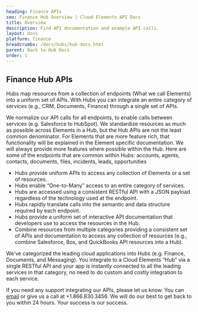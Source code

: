 ```yaml
---
heading: Finance APIs
seo: Finance Hub Overview | Cloud Elements API Docs
title: Overview
description: Find API documentation and example API calls.
layout: docs
platform: finance
breadcrumbs: /docs/hubs/hub-docs.html
parent: Back to Hub Docs
order: 1
---
```


## Finance Hub APIs

Hubs map resources from a collection of endpoints (What we call Elements) into a uniform set of APIs. With Hubs you can integrate an entire category of services (e.g., CRM, Documents, Finance) through a single set of APIs.

We normalize our API calls for all endpoints, to enable calls between services (e.g. Salesforce to HubSpot). We standardize resources as much as possible across Elements in a Hub, but the Hub APIs are not the least common denominator. For Elements that are more feature rich, that functionality will be explained in the Element specific documentation. We will always provide more features where possible within the Hub. Here are some of the endpoints that are common within Hubs:
accounts, agents, contacts, documents, files, incidents, leads, opportunities

* Hubs provide uniform APIs to access any collection of Elements or a set of resources.
* Hubs enable “One-to-Many” access to an entire category of services.
* Hubs are accessed using a consistent RESTful API with a JSON payload regardless of the technology used at the endpoint.
* Hubs rapidly translate calls into the semantic and data structure required by each endpoint.
* Hubs provide a uniform set of interactive API documentation that developers use to access the resources in the Hub.
* Combine resources from multiple categories providing a consistent set of APIs and documentation to access any collection of resources (e.g., combine Salesforce, Box, and QuickBooks API resources into a Hub).

We’ve categorized the leading cloud applications into Hubs (e.g. Finance, Documents, and Messaging). You integrate to a Cloud Elements “Hub” via a single RESTful API and your app is instantly connected to all the leading services in that category, no need to do custom and costly integration to each service.

If you need any support integrating our APIs, please let us know. You can [email](mailto:support@cloud-elements.com) or give us a call at +1.866.830.3456. We will do our best to get back to you within 24 hours. Your success is our success.
